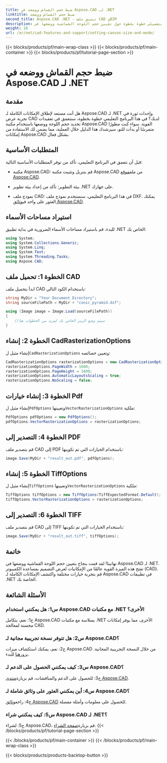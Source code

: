```yaml
---
title: ضبط حجم القماش ووضعه في Aspose.CAD لـ .NET
linktitle: ضبط حجم القماش ووضعه
second_title: Aspose.CAD .NET - تنسيق ملف CAD وBIM
description: استكشف الدليل التفصيلي خطوة بخطوة حول تعيين حجم اللوحة القماشية ووضعها في Aspose.CAD لـ .NET. قم بتحسين عرض CAD الخاص بك بسهولة باستخدام هذا البرنامج التعليمي الشامل.
weight: 16
url: /ar/net/cad-features-and-support/setting-canvas-size-and-mode/
---
```


{{< blocks/products/pf/main-wrap-class >}}
{{< blocks/products/pf/main-container >}}
{{< blocks/products/pf/tutorial-page-section >}}

# ضبط حجم القماش ووضعه في Aspose.CAD لـ .NET

## مقدمة

هل أنت مستعد لإطلاق الإمكانات الكاملة لـ Aspose.CAD لـ .NET وإحداث ثورة في تجربة عرض CAD لديك؟ في هذا البرنامج التعليمي خطوة بخطوة، سنتعمق في تعقيدات تحديد حجم اللوحة ووضعها باستخدام مكتبة Aspose.CAD القوية. سواء كنت مطورًا متمرسًا أو بدأت للتو، سيرشدك هذا الدليل خلال العملية، مما يضمن لك الاستفادة من إمكانات Aspose.CAD بشكل فعال.

## المتطلبات الأساسية

قبل أن نتعمق في البرنامج التعليمي، تأكد من توفر المتطلبات الأساسية التالية:

-  مكتبة Aspose.CAD: قم بتنزيل وتثبيت مكتبة Aspose.CAD من ملف[موقع Aspose.CAD](https://releases.aspose.com/cad/net/).

- بيئة التطوير: تأكد من إعداد بيئة تطوير .NET على جهازك.

-  نموذج ملف CAD: في هذا البرنامج التعليمي، سنستخدم نموذج ملف DXF. يمكنك العثور على واحد في[وثائق Aspose.CAD](https://reference.aspose.com/cad/net/).

## استيراد مساحات الأسماء

للبدء، قم باستيراد مساحات الأسماء الضرورية في بداية تطبيق .NET الخاص بك:

```csharp
using System;
using System.Collections.Generic;
using System.Linq;
using System.Text;
using System.Threading.Tasks;
using Aspose.CAD;
```

## الخطوة 1: تحميل ملف CAD

ابدأ بتحميل ملف CAD باستخدام الكود التالي:

```csharp
string MyDir = "Your Document Directory";
string sourceFilePath = MyDir + "conic_pyramid.dxf";

using (Image image = Image.Load(sourceFilePath))
{
    //سيتم وضع الرمز الخاص بك لمزيد من الخطوات هنا
}
```

## الخطوة 2: إنشاء CadRasterizationOptions

 إنشاء مثيل ل`CadRasterizationOptions` وتعيين خصائصه:

```csharp
CadRasterizationOptions rasterizationOptions = new CadRasterizationOptions();
rasterizationOptions.PageWidth = 1600;
rasterizationOptions.PageHeight = 1600;
rasterizationOptions.AutomaticLayoutsScaling = true;
rasterizationOptions.NoScaling = false;
```

## الخطوة 3: إنشاء خيارات Pdf

 إنشاء مثيل ل`PdfOptions` وتعيينها`VectorRasterizationOptions` ملكية:

```csharp
PdfOptions pdfOptions = new PdfOptions();
pdfOptions.VectorRasterizationOptions = rasterizationOptions;
```

## الخطوة 4: التصدير إلى PDF

قم بتصدير ملف CAD إلى PDF باستخدام الخيارات التي تم تكوينها:

```csharp
image.Save(MyDir + "result_out.pdf", pdfOptions);
```

## الخطوة 5: إنشاء TiffOptions

 إنشاء مثيل ل`TiffOptions` وتعيينها`VectorRasterizationOptions` ملكية:

```csharp
TiffOptions tiffOptions = new TiffOptions(TiffExpectedFormat.Default);
tiffOptions.VectorRasterizationOptions = rasterizationOptions;
```

## الخطوة 6: التصدير إلى TIFF

قم بتصدير ملف CAD إلى TIFF باستخدام الخيارات التي تم تكوينها:

```csharp
image.Save(MyDir + "result_out.tiff", tiffOptions);
```

## خاتمة

تهانينا! لقد قمت بنجاح بتعيين حجم اللوحة القماشية ووضعها في Aspose.CAD لـ .NET. تفتح هذه الميزة القوية عالمًا من الإمكانيات لعرض التصميم بمساعدة الكمبيوتر (CAD). قم بتجربة خيارات مختلفة واكتشف الإمكانات الكاملة لـ Aspose.CAD في تطبيقات .NET الخاصة بك.

## الأسئلة الشائعة

### س1: هل يمكنني استخدام Aspose.CAD مع مكتبات .NET الأخرى؟

ج1: نعم، يتكامل Aspose.CAD بسلاسة مع مكتبات .NET الأخرى، مما يوفر إمكانات محسنة لمعالجة CAD.

### س2: هل تتوفر نسخة تجريبية مجانية لـ Aspose.CAD؟

 ج2: نعم، يمكنك استكشاف ميزات Aspose.CAD من خلال النسخة التجريبية المجانية. يزور[هنا](https://releases.aspose.com/) للبدء.

### س3: كيف يمكنني الحصول على الدعم لـ Aspose.CAD؟

 ج3: للحصول على الدعم والمناقشات، قم بزيارة[منتدى Aspose.CAD](https://forum.aspose.com/c/cad/19).

### س4: أين يمكنني العثور على وثائق شاملة لـ Aspose.CAD؟

 ج4: راجع[وثائق Aspose.CAD](https://reference.aspose.com/cad/net/) للحصول على معلومات وأمثلة مفصلة.

### س5: كيف يمكنني شراء Aspose.CAD لـ .NET؟

 ج5: لشراء Aspose.CAD، قم بزيارة[صفحة الشراء](https://purchase.aspose.com/buy).
{{< /blocks/products/pf/tutorial-page-section >}}

{{< /blocks/products/pf/main-container >}}
{{< /blocks/products/pf/main-wrap-class >}}

{{< blocks/products/products-backtop-button >}}
